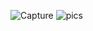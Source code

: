 
![Capture](https://user-images.githubusercontent.com/107505768/175452095-7face9c5-18a7-4de7-81a1-aeed1f056cad.PNG)
![pics](https://user-images.githubusercontent.com/107505768/175452114-43075b51-5694-473c-9110-2c5258440800.PNG)
